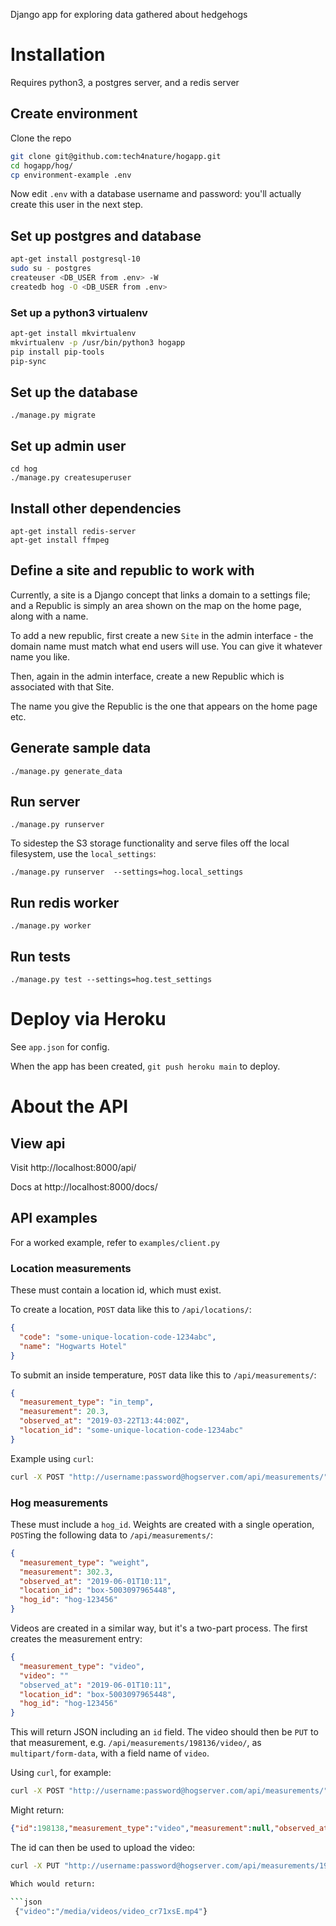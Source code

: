 Django app for exploring data gathered about hedgehogs


# Installation

Requires python3, a postgres server, and a redis server

## Create environment

Clone the repo

```sh
git clone git@github.com:tech4nature/hogapp.git
cd hogapp/hog/
cp environment-example .env
```

Now edit `.env` with a database username and password: you'll actually create this user in the next step.

## Set up postgres and database

```sh
apt-get install postgresql-10
sudo su - postgres
createuser <DB_USER from .env> -W
createdb hog -O <DB_USER from .env>
```

### Set up a python3 virtualenv

```sh
apt-get install mkvirtualenv
mkvirtualenv -p /usr/bin/python3 hogapp
pip install pip-tools
pip-sync
```

## Set up the database

```
./manage.py migrate
```

## Set up admin user

```
cd hog
./manage.py createsuperuser
```

## Install other dependencies

```
apt-get install redis-server
apt-get install ffmpeg
```

## Define a site and republic to work with

Currently, a site is a Django concept that links a domain to a
settings file; and a Republic is simply an area shown on the map on
the home page, along with a name.

To add a new republic, first create a new `Site` in the admin
interface - the domain name must match what end users will use.  You
can give it whatever name you like.

Then, again in the admin interface, create a new Republic which is associated with that Site.

The name you give the Republic is the one that appears on the home page etc.


## Generate sample data

    ./manage.py generate_data

## Run server

    ./manage.py runserver

To sidestep the S3 storage functionality and serve files off the local filesystem, use the `local_settings`:

    ./manage.py runserver  --settings=hog.local_settings

## Run redis worker

    ./manage.py worker

## Run tests

    ./manage.py test --settings=hog.test_settings

# Deploy via Heroku

See `app.json` for config.

When the app has been created, `git push heroku main` to deploy.


# About the API

## View api

Visit http://localhost:8000/api/

Docs at http://localhost:8000/docs/

## API examples

For a worked example, refer to `examples/client.py`

### Location measurements

These must contain a location id, which must exist.

To create a location, `POST` data like this to `/api/locations/`:

```json
{
  "code": "some-unique-location-code-1234abc",
  "name": "Hogwarts Hotel"
}
```

To submit an inside temperature, `POST` data like this to `/api/measurements/`:

```json
{
  "measurement_type": "in_temp",
  "measurement": 20.3,
  "observed_at": "2019-03-22T13:44:00Z",
  "location_id": "some-unique-location-code-1234abc"
}
```

Example using `curl`:

```sh
curl -X POST "http://username:password@hogserver.com/api/measurements/" -H "accept: application/json" -H "Content-Type: application/json" -d '{"location_id": "some-unique-location-code-1234abc", "measurement_type": "in_temp", "measurement": 20.3, "observed_at": "2019-03-22T13:44"}'
```


### Hog measurements

These must include a `hog_id`.  Weights are created with a single operation, `POST`ing the following data to `/api/measurements/`:

```json
{
  "measurement_type": "weight",
  "measurement": 302.3,
  "observed_at": "2019-06-01T10:11",
  "location_id": "box-5003097965448",
  "hog_id": "hog-123456"
}
```

Videos are created in a similar way, but it's a two-part process. The first creates the measurement entry:

```json
{
  "measurement_type": "video",
  "video": ""
  "observed_at": "2019-06-01T10:11",
  "location_id": "box-5003097965448",
  "hog_id": "hog-123456"
}
```

This will return JSON including an `id` field. The video should then be `PUT` to that measurement, e.g. `/api/measurements/198136/video/`, as `multipart/form-data`, with a field name of `video`.

Using `curl`, for example:

```sh
curl -X POST "http://username:password@hogserver.com/api/measurements/" -H "accept: application/json" -H "Content-Type: application/json" -d '{ "measurement_type": "video", "video": "",  "observed_at": "2019-06-01T10:11", "location_id": "box-5003097965448", "hog_id": "hog-gs"}'
```

Might return:

```json
{"id":198138,"measurement_type":"video","measurement":null,"observed_at":"2019-06-01T10:11:00Z","video":null,"hog_id":"hog-gs","location_id":"box-5003097965448"}
```

The id can then be used to upload the video:

```sh
curl -X PUT "http://username:password@hogserver.com/api/measurements/198136/video/" -F"video=@video.mp4"```

Which would return:

```json
 {"video":"/media/videos/video_cr71xsE.mp4"}
```
